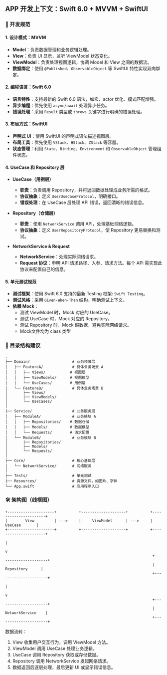 ## APP 开发上下文：Swift 6.0 + MVVM + SwiftUI

### 🔧 开发规范

#### 1. 设计模式：MVVM

- **Model**：负责数据管理和业务逻辑处理。
- **View**：负责 UI 显示，监听 ViewModel 状态变化。
- **ViewModel**：负责处理视图逻辑，协调 Model 和 View 之间的数据流。
- **数据绑定**：使用 `@Published`、`ObservableObject` 等 SwiftUI 特性实现双向绑定。

#### 2. 编程语言：Swift 6.0

- **语言特性**：支持最新的 Swift 6.0 语法，如宏、actor 优化、模式匹配增强。
- **异步编程**：优先使用 `async/await` 处理异步任务。
- **错误处理**：采用 `Result` 类型或 `throws` 关键字进行明确的错误处理。

#### 3. 布局方式：SwiftUI

- **声明式 UI**：使用 SwiftUI 的声明式语法描述视图层。
- **布局工具**：优先使用 `VStack`、`HStack`、`ZStack` 等容器。
- **状态管理**：利用 `State`、`Binding`、`Environment` 和 `ObservableObject` 管理组件状态。

#### 4. UseCase 和 Repository 层

- **UseCase（用例层）**
  - **职责**：负责调用 Repository，并将返回数据处理成业务所需的格式。
  - **协议抽象**：定义 `UserUseCaseProtocol`，明确接口。
  - **错误处理**：在 UseCase 层处理 API 错误，返回清晰的错误信息。

- **Repository（仓储层）**
  - **职责**：使用 `NetworkService` 调用 API，处理基础网络逻辑。
  - **协议抽象**：定义 `UserRepositoryProtocol`，使 Repository 更易替换和测试。

- **NetworkService & Request**
  - **NetworkService**：处理实际网络请求。
  - **Request 协议**：申明 API 请求路径、入参、请求方法。每个 API 需实现此协议来配置自己的信息。

#### 5. 单元测试规范

- **测试框架**：使用 Swift 6.0 支持的最新 Testing 框架: `Swift Testing`。
- **测试风格**：采用 `Given-When-Then` 结构，明确测试上下文。
- **依赖 Mock**：
  - 测试 ViewModel 时，Mock 对应的 UseCase。
  - 测试 UseCase 时，Mock 对应的 Repository。
  - 测试 Repository 时，Mock 假数据，避免实际网络请求。
  - Mock文件均为 class 类型
  
### 📂 目录结构建议

```
.
├── Domain/                   # 业务领域层
│   ├── FeatureA/             # 具体业务场景 A
│   │   ├── Views/           # 视图层
│   │   ├── ViewModels/      # 视图模型
│   │   └── UseCases/        # 用例层
│   └── FeatureB/             # 具体业务场景 B
│       ├── Views/
│       ├── ViewModels/
│       └── UseCases/
│
├── Service/                  # 业务服务层
│   ├── ModuleA/              # 业务模块 A
│   │   ├── Repositories/    # 数据仓储
│   │   ├── Models/          # 数据模型
│   │   └── Requests/        # 请求配置
│   └── ModuleB/              # 业务模块 B
│       ├── Repositories/
│       ├── Models/
│       └── Requests/
│
├── Core/                     # 核心基础层
│   └── NetworkService/       # 网络服务
│
├── Tests/                    # 单元测试
├── Resources/                # 资源文件，如图片、字体
└── App.swift                 # 应用程序入口
```

### 🛠️ 架构图（线框图）

```
+---------------------+          +--------------------+          +----------------------+
|        View         | --->     |     ViewModel      | --->     |        UseCase       |
+---------------------+          +--------------------+          +----------------------+
                                                                                   |
                                                                                   v
                                                                  +----------------------+
                                                                  |      Repository      |
                                                                  +----------------------+
                                                                                   |
                                                                                   v
                                                                  +----------------------+
                                                                  |    NetworkService    |
                                                                  +----------------------+
```

数据流转：
1. View 收集用户交互行为，调用 ViewModel 方法。
2. ViewModel 调用 UseCase 处理业务逻辑。
3. UseCase 调用 Repository 获取或存储数据。
4. Repository 调用 NetworkService 发起网络请求。
5. 数据返回后逐层处理，最后更新 UI 或显示错误信息。


